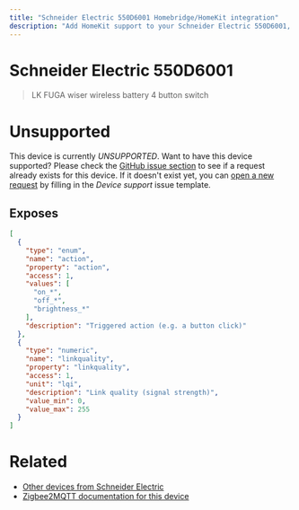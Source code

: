 ```yaml
---
title: "Schneider Electric 550D6001 Homebridge/HomeKit integration"
description: "Add HomeKit support to your Schneider Electric 550D6001, using Homebridge, Zigbee2MQTT and homebridge-z2m."
---
```

<!---
This file has been GENERATED using src/docgen/docgen.ts
DO NOT EDIT THIS FILE MANUALLY!
-->
# Schneider Electric 550D6001
> LK FUGA wiser wireless battery 4 button switch


# Unsupported

This device is currently *UNSUPPORTED*.
Want to have this device supported? Please check the [GitHub issue section](https://github.com/itavero/homebridge-z2m/issues?q=550D6001) to see if a request already exists for this device.
If it doesn't exist yet, you can [open a new request](https://github.com/itavero/homebridge-z2m/issues/new?assignees=&labels=enhancement&template=device_support.md&title=%5BDevice%5D+Schneider%20Electric+550D6001) by filling in the _Device support_ issue template.

## Exposes

```json
[
  {
    "type": "enum",
    "name": "action",
    "property": "action",
    "access": 1,
    "values": [
      "on_*",
      "off_*",
      "brightness_*"
    ],
    "description": "Triggered action (e.g. a button click)"
  },
  {
    "type": "numeric",
    "name": "linkquality",
    "property": "linkquality",
    "access": 1,
    "unit": "lqi",
    "description": "Link quality (signal strength)",
    "value_min": 0,
    "value_max": 255
  }
]
```

# Related
* [Other devices from Schneider Electric](../index.md#schneider_electric)
* [Zigbee2MQTT documentation for this device](https://www.zigbee2mqtt.io/devices/550D6001.html)